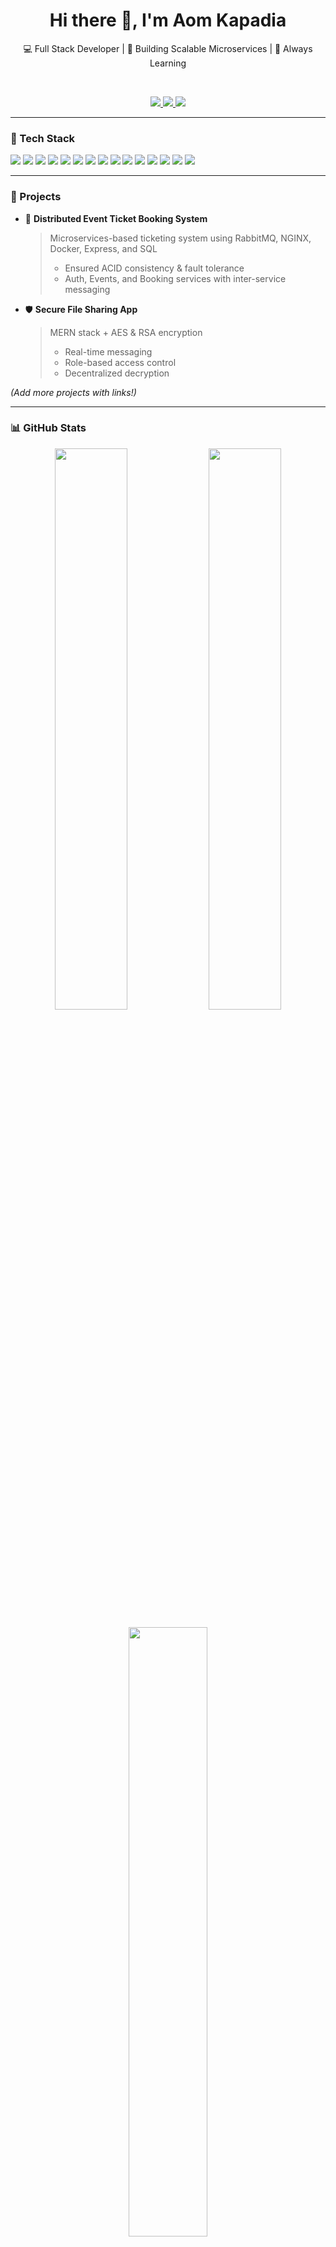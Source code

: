 <h1 align="center">Hi there 👋, I'm Aom Kapadia</h1>
<p align="center">💻 Full Stack Developer | 🚀 Building Scalable Microservices | 🌱 Always Learning</p>

<br/>

<p align="center">
  <a href="https://www.linkedin.com/in/your-linkedin/" target="_blank">
    <img src="https://img.shields.io/badge/-LinkedIn-0077B5?style=flat-square&logo=linkedin&logoColor=white" />
  </a>
  <a href="https://leetcode.com/your-leetcode/" target="_blank">
    <img src="https://img.shields.io/badge/-LeetCode-FFA116?style=flat-square&logo=LeetCode&logoColor=black" />
  </a>
  <a href="https://www.codechef.com/users/your-codechef" target="_blank">
    <img src="https://img.shields.io/badge/-CodeChef-5B4638?style=flat-square&logo=codechef&logoColor=white" />
  </a>
</p>

---

### 🚀 Tech Stack

<p>
  <img src="https://img.shields.io/badge/-JavaScript-black?style=flat-square&logo=javascript" />
  <img src="https://img.shields.io/badge/-Python-black?style=flat-square&logo=python" />
  <img src="https://img.shields.io/badge/-HTML5-E34F26?style=flat-square&logo=html5&logoColor=white" />
  <img src="https://img.shields.io/badge/-CSS3-1572B6?style=flat-square&logo=css3" />
  <img src="https://img.shields.io/badge/-React.js-20232A?style=flat-square&logo=react" />
  <img src="https://img.shields.io/badge/-Node.js-339933?style=flat-square&logo=node.js&logoColor=white" />
  <img src="https://img.shields.io/badge/-Express.js-black?style=flat-square&logo=express" />
  <img src="https://img.shields.io/badge/-MongoDB-47A248?style=flat-square&logo=mongodb&logoColor=white" />
  <img src="https://img.shields.io/badge/-MySQL-00758F?style=flat-square&logo=mysql&logoColor=white" />
  <img src="https://img.shields.io/badge/-Docker-2496ED?style=flat-square&logo=docker&logoColor=white" />
  <img src="https://img.shields.io/badge/-Nginx-009639?style=flat-square&logo=nginx&logoColor=white" />
  <img src="https://img.shields.io/badge/-AWS-232F3E?style=flat-square&logo=amazon-aws" />
  <img src="https://img.shields.io/badge/-RabbitMQ-FF6600?style=flat-square&logo=rabbitmq&logoColor=white" />
  <img src="https://img.shields.io/badge/-VSCode-007ACC?style=flat-square&logo=visual-studio-code" />
  <img src="https://img.shields.io/badge/-Git-F05032?style=flat-square&logo=git&logoColor=white" />
</p>

---

### 💼 Projects

- 🔐 **Distributed Event Ticket Booking System**  
  > Microservices-based ticketing system using RabbitMQ, NGINX, Docker, Express, and SQL  
  > - Ensured ACID consistency & fault tolerance  
  > - Auth, Events, and Booking services with inter-service messaging

- 🛡️ **Secure File Sharing App**  
  > MERN stack + AES & RSA encryption  
  > - Real-time messaging  
  > - Role-based access control  
  > - Decentralized decryption  

*(Add more projects with links!)*

---

### 📊 GitHub Stats

<p align="center">
  <img src="https://github-readme-stats.vercel.app/api?username=aom214&show_icons=true&theme=github_dark" width="48%" />
  <img src="https://github-readme-streak-stats.herokuapp.com/?user=aom214&theme=github-dark" width="48%" />
</p>

<p align="center">
  <img src="https://github-readme-stats.vercel.app/api/top-langs/?username=aom214&layout=compact&theme=github_dark" width="50%" />
</p>

---

### 📬 Let's Connect

- 💼 [LinkedIn](https://www.linkedin.com/in/your-linkedin/)  
- 🧠 [LeetCode](https://leetcode.com/your-leetcode/)  
- ⚔️ [CodeChef](https://www.codechef.com/users/your-codechef)  

---

🧠 *“Strive to build things that make a difference.”*
